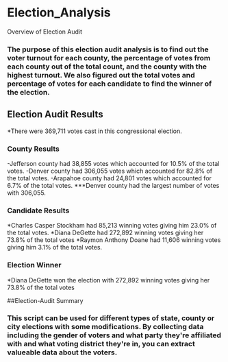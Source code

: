 # Election_Analysis
Overview of Election Audit
### The purpose of this election audit analysis is to find out the voter turnout for each county, the percentage of votes from each county out of the total count, and the county with the highest turnout. We also figured out the total votes and percentage of votes for each candidate to find the winner of the election. 

## Election Audit Results 
*There were 369,711 votes cast in this congressional election.

### County Results
-Jefferson county had 38,855 votes which accounted for 10.5% of the total votes. 
-Denver county had 306,055 votes which accounted for 82.8% of the total votes. 
-Arapahoe county had 24,801 votes which accounted for 6.7% of the total votes. 
***Denver county had the largest number of votes with 306,055. 
### Candidate Results
*Charles Casper Stockham had 85,213 winning votes giving him 23.0% of the total votes. 
*Diana DeGette had 272,892 winning votes giving her 73.8% of the total votes
*Raymon Anthony Doane had 11,606 winning votes giving him 3.1% of the total votes. 
### Election Winner
*Diana DeGette won the election with 272,892 winning votes giving her 73.8% of the total votes

##Election-Audit Summary
### This script can be used for different types of state, county or city elections with some modifications. By collecting data including the gender of voters and what party they're affiliated with and what voting district they're in, you can extract valueable data about the voters. 
